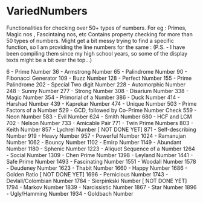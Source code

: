 # VariedNumbers
Functionalities for checking over 50+ types of numbers. For eg : Primes, Magic nos , Fascintaing nos, etc 
Contains property checking for more than 50 types of numbers. Might get a bit messy trying to find a specific function, so  I am providing the line numbers for the same :
(P.S. - I have been compiling them since my high school years, so some of the display texts might be a bit over the top...)

6 - Prime Number
36 - Armstrong Number 
65 - Palindrome Number
90 - Fibonacci Generator
109 - Buzz Number
128 - Perfect Number
155 - Prime Palindrome 
202 - Special Two digit Number
228 - Automorphic Number
248 - Sunny Number
277 - Strong Number
308 - Disarium Number
338 - Magic Number
354 - Primorial of a Number
386 - Duck Number
414 - Harshad Number
439 - Kaprekar Number
474 - Unique Number
503 - Prime Factors of a Number
529 - GCD, followed by Co-Prime Number Check
559 - Neon Number
583 - Evil Number
624 - Smith Number
680 - HCF and LCM
702 - Nelson Number
733 - Amicable Pair
771 - Twin Prime Numbers
803 - Keith Number
857 - Lychrel Number [ NOT DONE YET]
871 - Self-describing Number
919 - Heavy Number
957 - Powerful Number
1024 - Ramanujan Number
1062 - Bouncy Number
1102 - Emirp Number
1149 - Abundant Number
1180 - Sphenic Number
1223 - Aliquot Sequence of a Number
1264 - Social Number
1309 - Chen Prime Number
1398 - Leyland Number
1441 - Safe Prime Number
1493 - Fascinating Number
1551 - Woodall Number
1578 - Deudeney Number
1623 - Thabit Number
1660 - Happy Number
1686 - Golden Ratio [ NOT DONE YET]
1696 - Pernicious Number
1743 - Devlali/Colombian Number
1784 - Sierpinkski Number [ NOT DONE YET]
1794 - Markov Number
1839 - Narcissistic Number
1867 - Star Number
1896 - Ugly/Hamming Number
1934 - Goldbach Number
